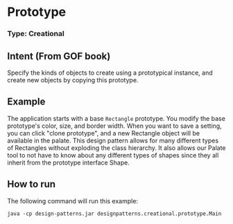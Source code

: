 # Prototype 

### Type: Creational

## Intent (From GOF book)

Specify the kinds of objects to create using a prototypical instance, and create new objects by copying this prototype.

## Example
The application starts with a base `Rectangle` prototype.  You modify the base prototype's color, size, and border width.   When you want to save a setting, you can click "clone prototype", and a new Rectangle object will be available in the palate.  This design pattern allows for many different types of Rectangles without exploding the class hierarchy.  It also allows our Palate tool to not have to know about any different types of shapes since they all inherit from the prototype interface Shape.




## How to run
The following command will run this example:

	java -cp design-patterns.jar designpatterns.creational.prototype.Main
	

